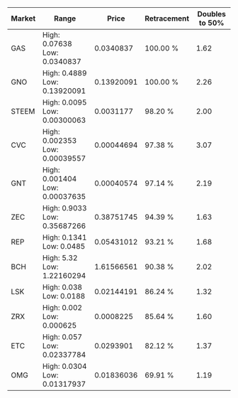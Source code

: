 | Market | Range | Price| Retracement | Doubles to 50% |
| --- | --- | --- | --- | --- |
| GAS | High: 0.07638<br />Low: 0.0340837 | 0.0340837 | 100.00 % | 1.62 |
| GNO | High: 0.4889<br />Low: 0.13920091 | 0.13920091 | 100.00 % | 2.26 |
| STEEM | High: 0.0095<br />Low: 0.00300063 | 0.0031177 | 98.20 % | 2.00 |
| CVC | High: 0.002353<br />Low: 0.00039557 | 0.00044694 | 97.38 % | 3.07 |
| GNT | High: 0.001404<br />Low: 0.00037635 | 0.00040574 | 97.14 % | 2.19 |
| ZEC | High: 0.9033<br />Low: 0.35687266 | 0.38751745 | 94.39 % | 1.63 |
| REP | High: 0.1341<br />Low: 0.0485 | 0.05431012 | 93.21 % | 1.68 |
| BCH | High: 5.32<br />Low: 1.22160294 | 1.61566561 | 90.38 % | 2.02 |
| LSK | High: 0.038<br />Low: 0.0188 | 0.02144191 | 86.24 % | 1.32 |
| ZRX | High: 0.002<br />Low: 0.000625 | 0.0008225 | 85.64 % | 1.60 |
| ETC | High: 0.057<br />Low: 0.02337784 | 0.0293901 | 82.12 % | 1.37 |
| OMG | High: 0.0304<br />Low: 0.01317937 | 0.01836036 | 69.91 % | 1.19 |
